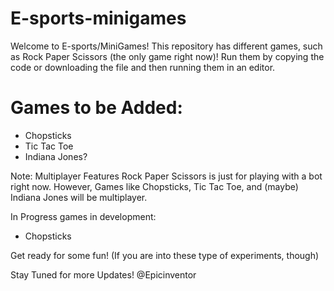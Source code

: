 # E-sports-minigames

Welcome to E-sports/MiniGames! This repository has different games, such as Rock Paper Scissors (the only game right now)! Run them by copying the code or downloading the file and then running them in an editor.

# Games to be Added: 
- Chopsticks
- Tic Tac Toe
- Indiana Jones?

Note: Multiplayer Features
Rock Paper Scissors is just for playing with a bot right now. However, Games like Chopsticks, Tic Tac Toe, and (maybe) Indiana Jones will be multiplayer.

In Progress games in development: 
- Chopsticks

Get ready for some fun! (If you are into these type of experiments, though)

Stay Tuned for more Updates! @Epicinventor
